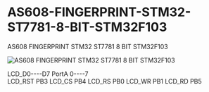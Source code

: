 # AS608-FINGERPRINT-STM32-ST7781-8-BIT-STM32F103
AS608 FINGERPRINT STM32 ST7781 8 BIT STM32F103

![AS608 FINGERPRINT STM32 ST7781 8 BIT STM32F103](https://github.com/offpic/AS608-FINGERPRINT-STM32-ST7781-8-BIT-STM32F103/assets/31142397/209a38fb-5976-4ba1-9450-05743e9fdafb)

LCD_D0----D7    PortA 0----7     
LCD_RST         PB3
LCD_CS          PB4
LCD_RS          PB0
LCD_WR          PB1
LCD_RD          PB5

